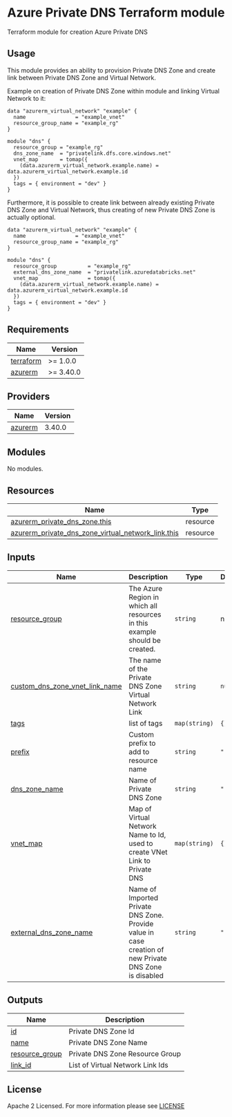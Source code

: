 # Azure Private DNS Terraform module
Terraform module for creation Azure Private DNS

## Usage
This module provides an ability to provision Private DNS Zone and create link between Private DNS Zone and Virtual Network. 

Example on creation of Private DNS Zone within module and linking Virtual Network to it: 
```hcl
data "azurerm_virtual_network" "example" {
  name                = "example_vnet"
  resource_group_name = "example_rg"
}

module "dns" {
  resource_group = "example_rg"
  dns_zone_name  = "privatelink.dfs.core.windows.net"
  vnet_map       = tomap({ 
    (data.azurerm_virtual_network.example.name) = data.azurerm_virtual_network.example.id
  })
  tags = { environment = "dev" }
}
```

Furthermore, it is possible to create link between already existing Private DNS Zone and Virtual Network, thus creating of new Private DNS Zone is actually optional.
```hcl
data "azurerm_virtual_network" "example" {
  name                = "example_vnet"
  resource_group_name = "example_rg"
}

module "dns" {
  resource_group          = "example_rg"
  external_dns_zone_name  = "privatelink.azuredatabricks.net"
  vnet_map                = tomap({
    (data.azurerm_virtual_network.example.name) = data.azurerm_virtual_network.example.id
  })
  tags = { environment = "dev" }
}
```

<!-- BEGIN_TF_DOCS -->
## Requirements

| Name                                                                      | Version   |
| ------------------------------------------------------------------------- | --------- |
| <a name="requirement_terraform"></a> [terraform](#requirement\_terraform) | >= 1.0.0  |
| <a name="requirement_azurerm"></a> [azurerm](#requirement\_azurerm)       | >= 3.40.0 |

## Providers

| Name                                                          | Version |
| ------------------------------------------------------------- | ------- |
| <a name="provider_azurerm"></a> [azurerm](#provider\_azurerm) | 3.40.0  |

## Modules

No modules.

## Resources

| Name                                                                                                                                                                        | Type     |
| --------------------------------------------------------------------------------------------------------------------------------------------------------------------------- | -------- |
| [azurerm_private_dns_zone.this](https://registry.terraform.io/providers/hashicorp/azurerm/latest/docs/resources/private_dns_zone)                                           | resource |
| [azurerm_private_dns_zone_virtual_network_link.this](https://registry.terraform.io/providers/hashicorp/azurerm/latest/docs/resources/private_dns_zone_virtual_network_link) | resource |

## Inputs

| Name                                                                                                                                   | Description                                                                                           | Type          | Default | Required |
| -------------------------------------------------------------------------------------------------------------------------------------- | ----------------------------------------------------------------------------------------------------- | ------------- | ------- | :------: |
| <a name="input_resource_group"></a> [resource\_group](#input\_resource\_group)                                                         | The Azure Region in which all resources in this example should be created.                            | `string`      | n/a     |   yes    |
| <a name="input_custom_dns_zone_vnet_link_name"></a> [custom\_dns\_zone\_vnet\_link\_name](#input\_custom\_dns\_zone\_vnet\_link\_name) | The name of the Private DNS Zone Virtual Network Link                                                 | `string`      | `null`  |    no    |
| <a name="input_tags"></a> [tags](#input\_tags)                                                                                         | list of tags                                                                                          | `map(string)` | `{}`    |    no    |
| <a name="input_prefix"></a> [prefix](#input\_prefix)                                                                                   | Custom prefix to add to resource name                                                                 | `string`      | `""`    |    no    |
| <a name="input_dns_zone_name"></a> [dns\_zone\_name](#input\_dns\_zone\_name)                                                          | Name of Private DNS Zone                                                                              | `string`      | `""`    |    no    |
| <a name="input_vnet_map"></a> [vnet_map](#input\_vnet\_map)                                                                            | Map of Virtual Network Name to Id, used to create VNet Link to Private DNS                            | `map(string)` | `{}`    |    no    |
| <a name="input_external_dns_zone_name"></a> [external\_dns\_zone\_name](#input\_external\_dns\_zone\_name)                             | Name of Imported Private DNS Zone. Provide value in case creation of new Private DNS Zone is disabled | `string`      | `""`    |    no    |

## Outputs

| Name                                                                             | Description                      |
| -------------------------------------------------------------------------------- | -------------------------------- |
| <a name="output_id"></a> [id](#output\_id)                                       | Private DNS Zone Id              |
| <a name="output_name"></a> [name](#output\_name)                                 | Private DNS Zone Name            |
| <a name="output_resource_group"></a> [resource\_group](#output\_resource\_group) | Private DNS Zone Resource Group  |
| <a name="output_link_id"></a> [link\_id](#output\_link\_id)                      | List of Virtual Network Link Ids |

<!-- END_TF_DOCS -->

## License

Apache 2 Licensed. For more information please see [LICENSE](https://github.com/data-platform-hq/terraform-azurerm-private-dns/tree/main/LICENSE)
